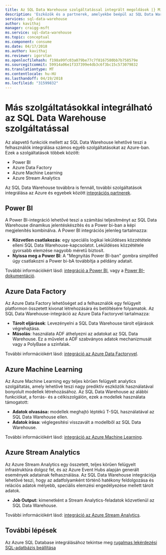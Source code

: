 ```yaml
---
title: Az SQL Data Warehouse szolgáltatással integrált megoldások |} Microsoft Docs
description: 'Eszközök és a partnerek, amelyekbe beépül az SQL Data Warehouse-megoldás. '
services: sql-data-warehouse
author: kavithaj
manager: craigg-msft
ms.service: sql-data-warehouse
ms.topic: conceptual
ms.component: consume
ms.date: 04/17/2018
ms.author: kavithaj
ms.reviewer: igorstan
ms.openlocfilehash: f198a99fc03a079be77c7f8167580bb7b758579e
ms.sourcegitcommit: 59914a06e1f337399e4db3c6f3bc15c573079832
ms.translationtype: MT
ms.contentlocale: hu-HU
ms.lasthandoff: 04/19/2018
ms.locfileid: "31599832"
---
```

# <a name="integrate-other-services-with-sql-data-warehouse"></a>Más szolgáltatásokkal integrálható az SQL Data Warehouse szolgáltatással
Az alapvető funkciók mellett az SQL Data Warehouse lehetővé teszi a felhasználók integrálása számos egyéb szolgáltatásokat az Azure-ban. Ezek a szolgáltatások többek között:

* Power BI
* Azure Data Factory
* Azure Machine Learning
* Azure Stream Analytics

Az SQL Data Warehouse továbbra is fennáll, további szolgáltatások integrálása az Azure és egyebek között [integrációs partnerek](sql-data-warehouse-partner-data-integration.md).

## <a name="power-bi"></a>Power BI
A Power BI-integráció lehetővé teszi a számítási teljesítményt az SQL Data Warehouse dinamikus jelentéskészítés és a Power bi-ban a képi megjelenítés kombinálva. A Power BI integrációs jelenleg tartalmazza:

* **Közvetlen csatlakozás**: egy speciális logikai leküldéses közzététele elleni SQL Data Warehouse-kapcsolatot. Leküldéses közzététele gyorsabb elemzése nagyobb méretű biztosít.
* **Nyissa meg a Power BI**: A "Megnyitás Power BI-ban" gombra simplifed úgy csatlakozni a Power bi-bA továbbítja a példány adatait.

További információkért lásd: [integráció a Power BI](sql-data-warehouse-get-started-visualize-with-power-bi.md), vagy a [Power BI-dokumentáció](http://blogs.msdn.com/b/powerbi/archive/2015/06/24/exploring-azure-sql-data-warehouse-with-power-bi.aspx).

## <a name="azure-data-factory"></a>Azure Data Factory
Az Azure Data Factory lehetőséget ad a felhasználók egy felügyelt platformon összetett kivonat létrehozására és betöltésére folyamatok. Az SQL Data Warehouse-integráció az Azure Data Factoryvel tartalmazza:

* **Tárolt eljárások**: Levezényelni a SQL Data Warehouse tárolt eljárások végrehajtása.
* **Másolás**: használata ADF áthelyezni az adatokat az SQL Data Warehouse. Ez a művelet a ADF szabványos adatok mechanizmusát vagy a PolyBase a színfalak. 

További információkért lásd: [integráció az Azure Data Factoryvel](sql-data-warehouse-get-started-visualize-with-power-bi.md).

## <a name="azure-machine-learning"></a>Azure Machine Learning
Az Azure Machine Learning egy teljes körűen felügyelt analytics szolgáltatás, amely lehetővé teszi nagy prediktív eszközök használatával bonyolult modellek létrehozásához. Az SQL Data Warehouse az alábbi funkciókat, a forrás- és a célkiszolgálón, ezek a modellek használata támogatott:

* **Adatok olvasása:** modellek meghajtó léptékű T-SQL használatával az SQL Data Warehouse ellen.
* **Adatok írása:** véglegesítési visszavált a modellből az SQL Data Warehouse.

További információkért lásd: [integráció az Azure Machine Learning](sql-data-warehouse-get-started-analyze-with-azure-machine-learning.md).

## <a name="azure-stream-analytics"></a>Azure Stream Analytics
Az Azure Stream Analytics egy összetett, teljes körűen felügyelt infrastruktúra dolgoz fel, és az Azure Event Hubs alapján generált események adatainak felhasználása.  Az SQL Data Warehouse integrációja lehetővé teszi, hogy az adatfolyamként történő hatékony feldolgozása és relációs adatok mélyebb, speciális elemzési engedélyezése mellett tárolt adatok.  

* **Job Output:** kimenetként a Stream Analytics-feladatok közvetlenül az SQL Data Warehouse.

További információkért lásd: [integráció az Azure Stream Analytics](sql-data-warehouse-integrate-azure-stream-analytics.md).

## <a name="next-steps"></a>További lépések
Az Azure SQL Database integrálásához tekintse meg [rugalmas lekérdezési SQL-adatbázis beállítása](tutorial-elastic-query-with-sql-datababase-and-sql-data-warehouse.md)

